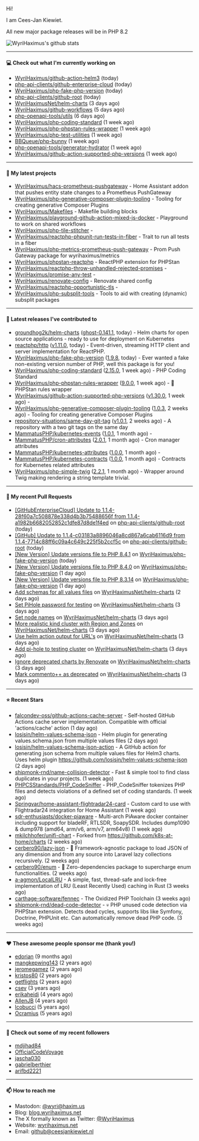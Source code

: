 Hi!

I am Cees-Jan Kiewiet.

All new major package releases will be in PHP 8.2

![WyriHaximus's github stats](https://github-readme-stats.vercel.app/api?username=WyriHaximus&show_icons=true)

---

#### 💻 Check out what I'm currently working on

- [WyriHaximus/github-action-helm3](https://github.com/WyriHaximus/github-action-helm3) (today)
- [php-api-clients/github-enterprise-cloud](https://github.com/php-api-clients/github-enterprise-cloud) (today)
- [WyriHaximus/php-fake-php-version](https://github.com/WyriHaximus/php-fake-php-version) (today)
- [php-api-clients/github-root](https://github.com/php-api-clients/github-root) (today)
- [WyriHaximusNet/helm-charts](https://github.com/WyriHaximusNet/helm-charts) (3 days ago)
- [WyriHaximus/github-workflows](https://github.com/WyriHaximus/github-workflows) (5 days ago)
- [php-openapi-tools/utils](https://github.com/php-openapi-tools/utils) (6 days ago)
- [WyriHaximus/php-coding-standard](https://github.com/WyriHaximus/php-coding-standard) (1 week ago)
- [WyriHaximus/php-phpstan-rules-wrapper](https://github.com/WyriHaximus/php-phpstan-rules-wrapper) (1 week ago)
- [WyriHaximus/php-test-utilities](https://github.com/WyriHaximus/php-test-utilities) (1 week ago)
- [BBQueue/php-bunny](https://github.com/BBQueue/php-bunny) (1 week ago)
- [php-openapi-tools/generator-hydrator](https://github.com/php-openapi-tools/generator-hydrator) (1 week ago)
- [WyriHaximus/github-action-supported-php-versions](https://github.com/WyriHaximus/github-action-supported-php-versions) (1 week ago)

---

#### 🌱 My latest projects

- [WyriHaximus/hacs-prometheus-pushgateway](https://github.com/WyriHaximus/hacs-prometheus-pushgateway) - Home Assistant addon that pushes entity state changes to a Prometheus PushGateway
- [WyriHaximus/php-generative-composer-plugin-tooling](https://github.com/WyriHaximus/php-generative-composer-plugin-tooling) - Tooling for creating generative Composer Plugins
- [WyriHaximus/Makefiles](https://github.com/WyriHaximus/Makefiles) - Makefile building blocks
- [WyriHaximus/playground-github-action-mixed-js-docker](https://github.com/WyriHaximus/playground-github-action-mixed-js-docker) - Playground to work on shared workflows
- [WyriHaximus/php-tile-stitcher](https://github.com/WyriHaximus/php-tile-stitcher) - 
- [WyriHaximus/reactphp-phpunit-run-tests-in-fiber](https://github.com/WyriHaximus/reactphp-phpunit-run-tests-in-fiber) - Trait to run all tests in a fiber
- [WyriHaximus/php-metrics-prometheus-push-gateway](https://github.com/WyriHaximus/php-metrics-prometheus-push-gateway) - Prom Push Gateway package for wyrihaximus/metrics
- [WyriHaximus/phpstan-reactphp](https://github.com/WyriHaximus/phpstan-reactphp) - ReactPHP extension for PHPStan
- [WyriHaximus/reactphp-throw-unhandled-rejected-promises](https://github.com/WyriHaximus/reactphp-throw-unhandled-rejected-promises) - 
- [WyriHaximus/promise-any-test](https://github.com/WyriHaximus/promise-any-test) - 
- [WyriHaximus/renovate-config](https://github.com/WyriHaximus/renovate-config) - Renovate shared config
- [WyriHaximus/reactphp-opportunistic-tls](https://github.com/WyriHaximus/reactphp-opportunistic-tls) - 
- [WyriHaximus/php-subsplit-tools](https://github.com/WyriHaximus/php-subsplit-tools) - Tools to aid with creating (dynamic) subsplit packages

---

#### 🔭 Latest releases I've contributed to

- [groundhog2k/helm-charts](https://github.com/groundhog2k/helm-charts) ([ghost-0.141.1](https://github.com/groundhog2k/helm-charts/releases/tag/ghost-0.141.1), today) - Helm charts for open source applications - ready to use for deployment on Kubernetes
- [reactphp/http](https://github.com/reactphp/http) ([v1.11.0](https://github.com/reactphp/http/releases/tag/v1.11.0), today) - Event-driven, streaming HTTP client and server implementation for ReactPHP.
- [WyriHaximus/php-fake-php-version](https://github.com/WyriHaximus/php-fake-php-version) ([1.9.8](https://github.com/WyriHaximus/php-fake-php-version/releases/tag/1.9.8), today) - Ever wanted a fake non-existing version number of PHP, well this package is for you!
- [WyriHaximus/php-coding-standard](https://github.com/WyriHaximus/php-coding-standard) ([2.15.0](https://github.com/WyriHaximus/php-coding-standard/releases/tag/2.15.0), 1 week ago) - PHP Coding Standard
- [WyriHaximus/php-phpstan-rules-wrapper](https://github.com/WyriHaximus/php-phpstan-rules-wrapper) ([9.0.0](https://github.com/WyriHaximus/php-phpstan-rules-wrapper/releases/tag/9.0.0), 1 week ago) - 🌯 PHPStan rules wrapper
- [WyriHaximus/github-action-supported-php-versions](https://github.com/WyriHaximus/github-action-supported-php-versions) ([v1.30.0](https://github.com/WyriHaximus/github-action-supported-php-versions/releases/tag/v1.30.0), 1 week ago) - 
- [WyriHaximus/php-generative-composer-plugin-tooling](https://github.com/WyriHaximus/php-generative-composer-plugin-tooling) ([1.0.3](https://github.com/WyriHaximus/php-generative-composer-plugin-tooling/releases/tag/1.0.3), 2 weeks ago) - Tooling for creating generative Composer Plugins
- [repository-situations/same-day-git-tag](https://github.com/repository-situations/same-day-git-tag) ([v1.0.1](https://github.com/repository-situations/same-day-git-tag/releases/tag/v1.0.1), 2 weeks ago) - A repository with a two git tags on the same day
- [MammatusPHP/kubernetes-events](https://github.com/MammatusPHP/kubernetes-events) ([1.0.1](https://github.com/MammatusPHP/kubernetes-events/releases/tag/1.0.1), 1 month ago) - 
- [MammatusPHP/cron-attributes](https://github.com/MammatusPHP/cron-attributes) ([2.0.1](https://github.com/MammatusPHP/cron-attributes/releases/tag/2.0.1), 1 month ago) - Cron manager attributes
- [MammatusPHP/kubernetes-attributes](https://github.com/MammatusPHP/kubernetes-attributes) ([1.0.0](https://github.com/MammatusPHP/kubernetes-attributes/releases/tag/1.0.0), 1 month ago) - 
- [MammatusPHP/kubernetes-contracts](https://github.com/MammatusPHP/kubernetes-contracts) ([1.0.0](https://github.com/MammatusPHP/kubernetes-contracts/releases/tag/1.0.0), 1 month ago) - Contracts for Kubernetes related attributes
- [WyriHaximus/php-simple-twig](https://github.com/WyriHaximus/php-simple-twig) ([2.2.1](https://github.com/WyriHaximus/php-simple-twig/releases/tag/2.2.1), 1 month ago) - Wrapper around Twig making rendering a string template trivial.

---

#### 🔨 My recent Pull Requests

- [[GitHubEnterpriseCloud] Update to 1.1.4-28f60a7c508878e338d4b3b75488656f from 1.1.4-a1982b6682052852c1dfe87d8de1f4ed](https://github.com/php-api-clients/github-root/pull/1359) on [php-api-clients/github-root](https://github.com/php-api-clients/github-root) (today)
- [[GitHub] Update to 1.1.4-c03183a8896046a8cd867a6cab6116d9 from 1.1.4-7714c88ff6c09a4c649c225f5b2ccf5c](https://github.com/php-api-clients/github-root/pull/1358) on [php-api-clients/github-root](https://github.com/php-api-clients/github-root) (today)
- [[New Version] Update versions file to PHP 8.4.1](https://github.com/WyriHaximus/php-fake-php-version/pull/136) on [WyriHaximus/php-fake-php-version](https://github.com/WyriHaximus/php-fake-php-version) (today)
- [[New Version] Update versions file to PHP 8.4.0](https://github.com/WyriHaximus/php-fake-php-version/pull/135) on [WyriHaximus/php-fake-php-version](https://github.com/WyriHaximus/php-fake-php-version) (1 day ago)
- [[New Version] Update versions file to PHP 8.3.14](https://github.com/WyriHaximus/php-fake-php-version/pull/134) on [WyriHaximus/php-fake-php-version](https://github.com/WyriHaximus/php-fake-php-version) (1 day ago)
- [Add schemas for all values files](https://github.com/WyriHaximusNet/helm-charts/pull/120) on [WyriHaximusNet/helm-charts](https://github.com/WyriHaximusNet/helm-charts) (2 days ago)
- [Set PiHole password for testing](https://github.com/WyriHaximusNet/helm-charts/pull/119) on [WyriHaximusNet/helm-charts](https://github.com/WyriHaximusNet/helm-charts) (3 days ago)
- [Set node names](https://github.com/WyriHaximusNet/helm-charts/pull/118) on [WyriHaximusNet/helm-charts](https://github.com/WyriHaximusNet/helm-charts) (3 days ago)
- [More realistic kind cluster with Region and Zones](https://github.com/WyriHaximusNet/helm-charts/pull/117) on [WyriHaximusNet/helm-charts](https://github.com/WyriHaximusNet/helm-charts) (3 days ago)
- [Use helm action output for URL&#39;s](https://github.com/WyriHaximusNet/helm-charts/pull/116) on [WyriHaximusNet/helm-charts](https://github.com/WyriHaximusNet/helm-charts) (3 days ago)
- [Add pi-hole to testing cluster](https://github.com/WyriHaximusNet/helm-charts/pull/115) on [WyriHaximusNet/helm-charts](https://github.com/WyriHaximusNet/helm-charts) (3 days ago)
- [Ignore deprecated charts by Renovate](https://github.com/WyriHaximusNet/helm-charts/pull/113) on [WyriHaximusNet/helm-charts](https://github.com/WyriHaximusNet/helm-charts) (3 days ago)
- [Mark commento&#43;&#43; as deprecated](https://github.com/WyriHaximusNet/helm-charts/pull/112) on [WyriHaximusNet/helm-charts](https://github.com/WyriHaximusNet/helm-charts) (3 days ago)

---

#### ⭐ Recent Stars

- [falcondev-oss/github-actions-cache-server](https://github.com/falcondev-oss/github-actions-cache-server) - Self-hosted GitHub Actions cache server implementation. Compatible with official &#39;actions/cache&#39; action (1 day ago)
- [losisin/helm-values-schema-json](https://github.com/losisin/helm-values-schema-json) - Helm plugin for generating values.schema.json from multiple values files (2 days ago)
- [losisin/helm-values-schema-json-action](https://github.com/losisin/helm-values-schema-json-action) - A GitHub action for generating json schema from multiple values files for Helm3 charts. Uses helm plugin https://github.com/losisin/helm-values-schema-json (2 days ago)
- [shipmonk-rnd/name-collision-detector](https://github.com/shipmonk-rnd/name-collision-detector) - Fast &amp; simple tool to find class duplicates in your projects. (1 week ago)
- [PHPCSStandards/PHP_CodeSniffer](https://github.com/PHPCSStandards/PHP_CodeSniffer) - PHP_CodeSniffer tokenizes PHP files and detects violations of a defined set of coding standards. (1 week ago)
- [Springvar/home-assistant-flightradar24-card](https://github.com/Springvar/home-assistant-flightradar24-card) - Custom card to use with Flightradar24 integration for Home Assistant (1 week ago)
- [sdr-enthusiasts/docker-piaware](https://github.com/sdr-enthusiasts/docker-piaware) - Multi-arch PiAware docker container including support for bladeRF, RTLSDR, SoapySDR. Includes dump1090 &amp; dump978 (amd64, arm/v6, arm/v7, arm64v8) (1 week ago)
- [mkilchhofer/unifi-chart](https://github.com/mkilchhofer/unifi-chart) - Forked from https://github.com/k8s-at-home/charts (2 weeks ago)
- [cerbero90/lazy-json](https://github.com/cerbero90/lazy-json) - 🐼 Framework-agnostic package to load JSON of any dimension and from any source into Laravel lazy collections recursively. (2 weeks ago)
- [cerbero90/enum](https://github.com/cerbero90/enum) - 🎲 Zero-dependencies package to supercharge enum functionalities. (2 weeks ago)
- [a-agmon/LocalLRU](https://github.com/a-agmon/LocalLRU) - A simple, fast, thread-safe and lock-free implementation of LRU (Least Recently Used) caching in Rust (3 weeks ago)
- [carthage-software/fennec](https://github.com/carthage-software/fennec) - The Oxidized PHP Toolchain (3 weeks ago)
- [shipmonk-rnd/dead-code-detector](https://github.com/shipmonk-rnd/dead-code-detector) - 💀 PHP unused code detection via PHPStan extension. Detects dead cycles, supports libs like Symfony, Doctrine, PHPUnit etc. Can automatically remove dead PHP code. (3 weeks ago)

---

#### ❤️ These awesome people sponsor me (thank you!)

- [edorian](https://github.com/edorian) (9 months ago)
- [mangkepwing143](https://github.com/mangkepwing143) (2 years ago)
- [jeromegamez](https://github.com/jeromegamez) (2 years ago)
- [kristos80](https://github.com/kristos80) (2 years ago)
- [getflights](https://github.com/getflights) (2 years ago)
- [csev](https://github.com/csev) (3 years ago)
- [erikaheidi](https://github.com/erikaheidi) (4 years ago)
- [AllenJB](https://github.com/AllenJB) (4 years ago)
- [lcobucci](https://github.com/lcobucci) (5 years ago)
- [Ocramius](https://github.com/Ocramius) (5 years ago)

---

#### 👯 Check out some of my recent followers

- [mdjihad84](https://github.com/mdjihad84)
- [OfficialCodeVoyage](https://github.com/OfficialCodeVoyage)
- [jascha030](https://github.com/jascha030)
- [gabrielberthier](https://github.com/gabrielberthier)
- [arifbd2221](https://github.com/arifbd2221)

---

#### 📫 How to reach me

- Mastodon: [@wyri@haxim.us](https://toot-toot.wyrihaxim.us/@wyri)
- Blog: [blog.wyrihaximus.net](https://blog.wyrihaximus.net/)
- The X formally known as Twitter: [@WyriHaximus](https://twitter.com/WyriHaximus)
- Website: [wyrihaximus.net](https://wyrihaximus.net/)
- Email: [github@ceesjankiewiet.nl](mailto:github@ceesjankiewiet.nl)
